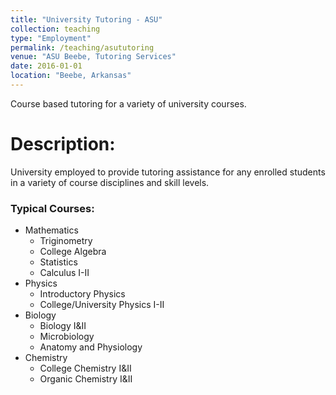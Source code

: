 ```yaml
---
title: "University Tutoring - ASU"
collection: teaching
type: "Employment"
permalink: /teaching/asututoring
venue: "ASU Beebe, Tutoring Services"
date: 2016-01-01
location: "Beebe, Arkansas"
---
```

Course based tutoring for a variety of university courses.



Description:
======
University employed to provide tutoring assistance for any enrolled students in a variety of course disciplines and skill levels. 
### Typical Courses:
- Mathematics
  - Triginometry
  - College Algebra
  - Statistics
  - Calculus I-II
- Physics
  - Introductory Physics
  - College/University Physics I-II
- Biology
  - Biology I&II
  - Microbiology
  - Anatomy and Physiology
- Chemistry
  - College Chemistry I&II
  - Organic Chemistry I&II
